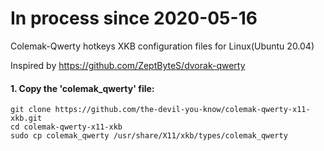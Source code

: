 # In process since 2020-05-16

Colemak-Qwerty hotkeys XKB configuration files for Linux(Ubuntu 20.04)

Inspired by https://github.com/ZeptByteS/dvorak-qwerty

#### 1. Copy the 'colemak_qwerty' file:
```
git clone https://github.com/the-devil-you-know/colemak-qwerty-x11-xkb.git
cd colemak-qwerty-x11-xkb
sudo cp colemak_qwerty /usr/share/X11/xkb/types/colemak_qwerty
```

